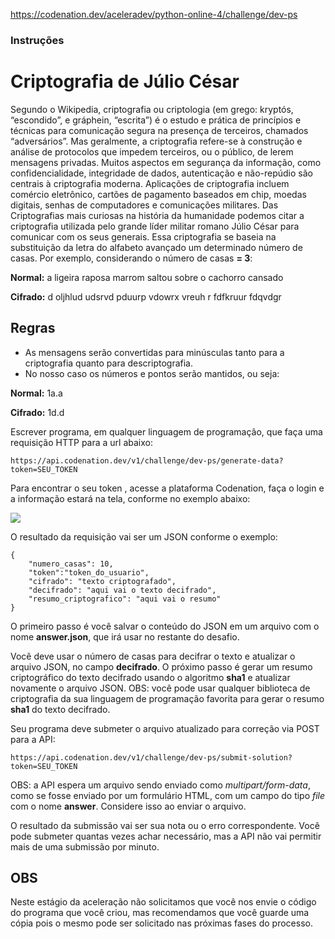 https://codenation.dev/aceleradev/python-online-4/challenge/dev-ps

### Instruções

# Criptografia de Júlio César

Segundo o Wikipedia, criptografia ou criptologia (em grego: kryptós, “escondido”, e gráphein, “escrita”) é o estudo e prática de princípios e técnicas para comunicação segura na presença de terceiros, chamados “adversários”. Mas geralmente, a criptografia refere-se à construção e análise de protocolos que impedem terceiros, ou o público, de lerem mensagens privadas. Muitos aspectos em segurança da informação, como confidencialidade, integridade de dados, autenticação e não-repúdio são centrais à criptografia moderna. Aplicações de criptografia incluem comércio eletrônico, cartões de pagamento baseados em chip, moedas digitais, senhas de computadores e comunicações militares. Das Criptografias mais curiosas na história da humanidade podemos citar a criptografia utilizada pelo grande líder militar romano Júlio César para comunicar com os seus generais. Essa criptografia se baseia na substituição da letra do alfabeto avançado um determinado número de casas. Por exemplo, considerando o número de casas  **= 3**:

**Normal:**  a ligeira raposa marrom saltou sobre o cachorro cansado

**Cifrado:**  d oljhlud udsrvd pduurp vdowrx vreuh r fdfkruur fdqvdgr

## Regras

-   As mensagens serão convertidas para minúsculas tanto para a criptografia quanto para descriptografia.
-   No nosso caso os números e pontos serão mantidos, ou seja:

**Normal:**  1a.a

**Cifrado:**  1d.d

Escrever programa, em qualquer linguagem de programação, que faça uma requisição HTTP para a url abaixo:

```
https://api.codenation.dev/v1/challenge/dev-ps/generate-data?token=SEU_TOKEN

```

Para encontrar o seu token , acesse a plataforma Codenation, faça o login e a informação estará na tela, conforme no exemplo abaixo:

![](https://s3-us-west-1.amazonaws.com/codenation-cli/doc/images/token.png)

O resultado da requisição vai ser um JSON conforme o exemplo:

```
{
	"numero_casas": 10,
	"token":"token_do_usuario",
	"cifrado": "texto criptografado",
	"decifrado": "aqui vai o texto decifrado",
	"resumo_criptografico": "aqui vai o resumo"
}

```

O primeiro passo é você salvar o conteúdo do JSON em um arquivo com o nome  **answer.json**, que irá usar no restante do desafio.

Você deve usar o número de casas para decifrar o texto e atualizar o arquivo JSON, no campo  **decifrado**. O próximo passo é gerar um resumo criptográfico do texto decifrado usando o algoritmo  **sha1**  e atualizar novamente o arquivo JSON. OBS: você pode usar qualquer biblioteca de criptografia da sua linguagem de programação favorita para gerar o resumo  **sha1**  do texto decifrado.

Seu programa deve submeter o arquivo atualizado para correção via POST para a API:

```
https://api.codenation.dev/v1/challenge/dev-ps/submit-solution?token=SEU_TOKEN

```

OBS: a API espera um arquivo sendo enviado como  _multipart/form-data_, como se fosse enviado por um formulário HTML, com um campo do tipo  _file_  com o nome  **answer**. Considere isso ao enviar o arquivo.

O resultado da submissão vai ser sua nota ou o erro correspondente. Você pode submeter quantas vezes achar necessário, mas a API não vai permitir mais de uma submissão por minuto.

## OBS

Neste estágio da aceleração não solicitamos que você nos envie o código do programa que você criou, mas recomendamos que você guarde uma cópia pois o mesmo pode ser solicitado nas próximas fases do processo.